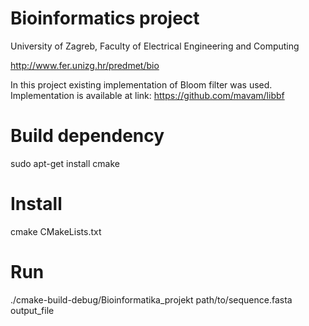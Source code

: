 # Bioinformatics project

University of Zagreb, 
Faculty of Electrical Engineering and Computing


http://www.fer.unizg.hr/predmet/bio

In this project existing implementation of Bloom filter was used. Implementation is available at link:
https://github.com/mavam/libbf

# Build dependency

sudo apt-get install cmake

# Install
cmake CMakeLists.txt

# Run
./cmake-build-debug/Bioinformatika_projekt path/to/sequence.fasta output_file
